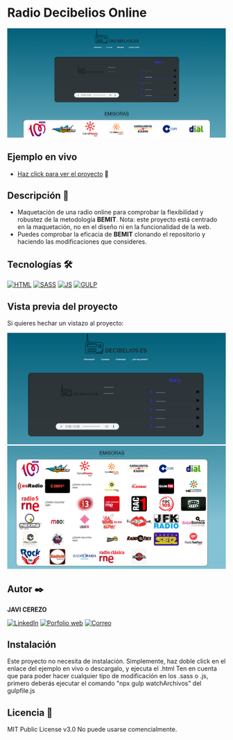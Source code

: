 # Radio Decibelios Online
![Captura del proyecto](https://raw.githubusercontent.com/javicerezo/maquetacion-radio/master/public/assets/imgs/preview.png)

## Ejemplo en vivo
- [Haz click para ver el proyecto](https://javicerezo.github.io/maquetacion-radio/) 🚀

## Descripción 📑
- Maquetación de una radio online para comprobar la flexibilidad y robustez de la metodología **BEMIT**. Nota: este proyecto está centrado en la maquetación, no en el diseño ni en la funcionalidad de la web.
- Puedes comprobar la eficacia de **BEMIT** clonando el repositorio y haciendo las modificaciones que consideres.

## Tecnologías 🛠
<!-- Iconos sacados de https://github.com/alexandresanlim/Badges4-README.md-Profile -->
[![HTML](https://img.shields.io/badge/HTML5-E34F26?style=for-the-badge&logo=html5&logoColor=white)](https://es.wikipedia.org/wiki/HTML5)
[![SASS](https://img.shields.io/badge/Sass-CC6699?style=for-the-badge&logo=sass&logoColor=white)](https://es.wikipedia.org/wiki/Sass)
[![JS](https://img.shields.io/badge/JavaScript-F7DF1E?style=for-the-badge&logo=javascript&logoColor=black)](https://es.wikipedia.org/wiki/JavaScript)
[![GULP](https://img.shields.io/badge/Gulp-CF4647?style=for-the-badge&logo=gulp&logoColor=white)](https://es.wikipedia.org/wiki/Gulp)

## Vista previa del proyecto
Si quieres hechar un vistazo al proyecto:

![Captura del proyecto](https://raw.githubusercontent.com/javicerezo/maquetacion-radio/master/public/assets/imgs/preview-1.png)
![Captura del proyecto](https://raw.githubusercontent.com/javicerezo/maquetacion-radio/master/public/assets/imgs/preview-2.png)

## Autor ✒️
**JAVI CEREZO**

[![LinkedIn](https://img.shields.io/badge/LinkedIn-0077B5?style=for-the-badge&logo=linkedin&logoColor=white)](https://www.linkedin.com/in/javicerezo/)
[![Porfolio web](https://img.shields.io/badge/website-000000?style=for-the-badge&logo=About.me&logoColor=white)](https://javicerezo.netlify.app/)
[![Correo](https://img.shields.io/badge/Gmail-D14836?style=for-the-badge&logo=gmail&logoColor=white)](<mailto:jc.webmob@gmail.com>)

## Instalación 
Este proyecto no necesita de instalación. Simplemente, haz doble click en el enlace del ejemplo en vivo o descargalo, y ejecuta el .html
Ten en cuenta que para poder hacer cualquier tipo de modificación en los .sass o .js, primero deberás ejecutar el comando "npx gulp watchArchivos" del gulpfile.js
  
## Licencia 📄
MIT Public License v3.0
No puede usarse comencialmente.
